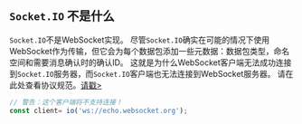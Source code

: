
## `Socket.IO` 不是什么
`Socket.IO`不是WebSocket实现。 尽管`Socket.IO`确实在可能的情况下使用WebSocket作为传输，但它会为每个数据包添加一些元数据：数据包类型，命名空间和需要消息确认时的确认ID。 这就是为什么WebSocket客户端无法成功连接到`Socket.IO`服务器，而`Socket.IO`客户端也无法连接到WebSocket服务器。 请在此处查看协议规范。[请戳>](https://github.com/socketio/socket.io-protocol)

```js
// 警告：这个客户端将不支持连接！
const client= io('ws://echo.websocket.org');

```